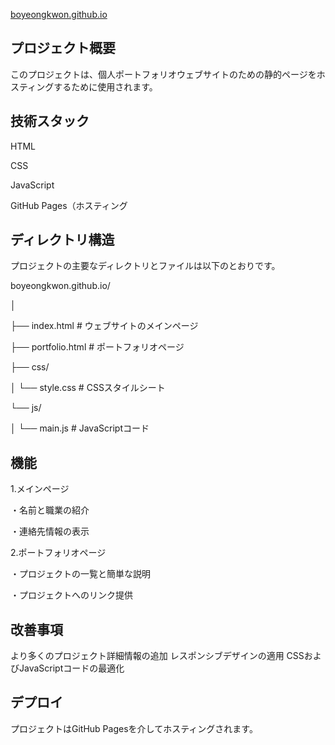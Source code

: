 [boyeongkwon.github.io](https://boyeongkwon.github.io/shoppingmall/)


## プロジェクト概要
このプロジェクトは、個人ポートフォリオウェブサイトのための静的ページをホスティングするために使用されます。

## 技術スタック
HTML

CSS

JavaScript

GitHub Pages（ホスティング

## ディレクトリ構造
プロジェクトの主要なディレクトリとファイルは以下のとおりです。

boyeongkwon.github.io/

│

├── index.html        # ウェブサイトのメインページ

├── portfolio.html    # ポートフォリオページ

├── css/

│   └── style.css     # CSSスタイルシート

└── js/

│   └──  main.js       # JavaScriptコード
    
## 機能

1.メインページ

・名前と職業の紹介

・連絡先情報の表示

2.ポートフォリオページ

・プロジェクトの一覧と簡単な説明

・プロジェクトへのリンク提供


## 改善事項
より多くのプロジェクト詳細情報の追加
レスポンシブデザインの適用
CSSおよびJavaScriptコードの最適化

## デプロイ
プロジェクトはGitHub Pagesを介してホスティングされます。
